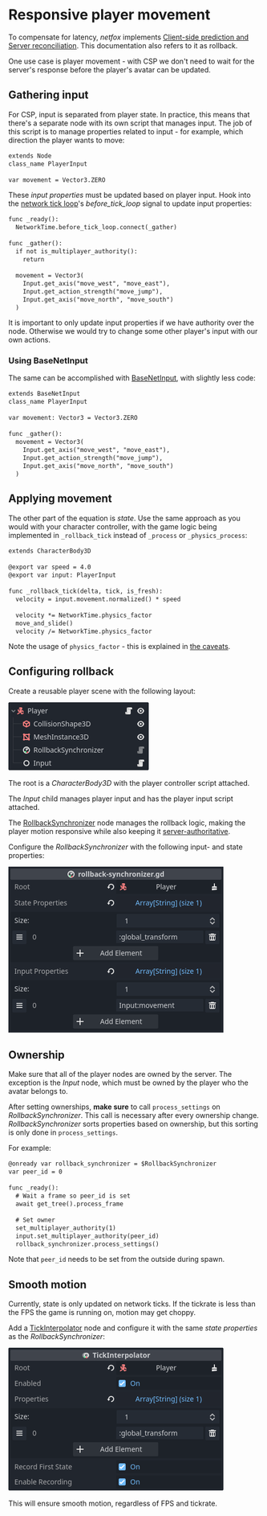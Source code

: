 # Responsive player movement

To compensate for latency, *netfox* implements [Client-side prediction and
Server reconciliation]. This documentation also refers to it as rollback.

One use case is player movement - with CSP we don't need to wait for the
server's response before the player's avatar can be updated.

## Gathering input

For CSP, input is separated from player state. In practice, this means that
there's a separate node with its own script that manages input. The job of this
script is to manage properties related to input - for example, which direction
the player wants to move:

```gdscript
extends Node
class_name PlayerInput

var movement = Vector3.ZERO
```

These *input properties* must be updated based on player input. Hook into the
[network tick loop]'s *before_tick_loop* signal to update input properties:

```gdscript
func _ready():
  NetworkTime.before_tick_loop.connect(_gather)

func _gather():
  if not is_multiplayer_authority():
    return

  movement = Vector3(
    Input.get_axis("move_west", "move_east"),
    Input.get_action_strength("move_jump"),
    Input.get_axis("move_north", "move_south")
  )
```

It is important to only update input properties if we have authority over the
node. Otherwise we would try to change some other player's input with our own
actions.

### Using BaseNetInput

The same can be accomplished with [BaseNetInput], with slightly less code:

```gdscript
extends BaseNetInput
class_name PlayerInput

var movement: Vector3 = Vector3.ZERO

func _gather():
  movement = Vector3(
    Input.get_axis("move_west", "move_east"),
    Input.get_action_strength("move_jump"),
    Input.get_axis("move_north", "move_south")
  )
```

## Applying movement

The other part of the equation is *state*. Use the same approach as you would
with your character controller, with the game logic being implemented in
`_rollback_tick` instead of `_process` or `_physics_process`:

```gdscript
extends CharacterBody3D

@export var speed = 4.0
@export var input: PlayerInput

func _rollback_tick(delta, tick, is_fresh):
  velocity = input.movement.normalized() * speed

  velocity *= NetworkTime.physics_factor
  move_and_slide()
  velocity /= NetworkTime.physics_factor
```

Note the usage of `physics_factor` - this is explained in [the caveats].

## Configuring rollback

Create a reusable player scene with the following layout:

![Node layout](../assets/tutorial-nodes.png)

The root is a *CharacterBody3D* with the player controller script attached.

The *Input* child manages player input and has the player input script
attached.

The [RollbackSynchronizer] node manages the rollback logic, making the player
motion responsive while also keeping it [server-authoritative].

Configure the *RollbackSynchronizer* with the following input- and state
properties:

![RollbackSynchronizer settings](../assets/tutorial-rollback-settings.png)

## Ownership

Make sure that all of the player nodes are owned by the server. The exception
is the *Input* node, which must be owned by the player who the avatar belongs
to.

After setting ownerships, **make sure** to call `process_settings` on
*RollbackSynchronizer*. This call is necessary after every ownership change.
*RollbackSynchronizer* sorts properties based on ownership, but this sorting is
only done in `process_settings`.

For example:

```gdscript
@onready var rollback_synchronizer = $RollbackSynchronizer
var peer_id = 0

func _ready():
  # Wait a frame so peer_id is set
  await get_tree().process_frame

  # Set owner
  set_multiplayer_authority(1)
  input.set_multiplayer_authority(peer_id)
  rollback_synchronizer.process_settings()
```

Note that `peer_id` needs to be set from the outside during spawn.

## Smooth motion

Currently, state is only updated on network ticks. If the tickrate is less than
the FPS the game is running on, motion may get choppy.

Add a [TickInterpolator] node and configure it with the same *state properties*
as the *RollbackSynchronizer*:

![TickInterpolator settings](../assets/tutorial-tick-interpolator-settings.png)

This will ensure smooth motion, regardless of FPS and tickrate.

[Client-side prediction and Server reconciliation]: https://www.gabrielgambetta.com/client-side-prediction-server-reconciliation.html
[BaseNetInput]: ../../netfox.extras/guides/base-net-input.md
[network tick loop]: ../guides/network-time.md#network-tick-loop
[RollbackSynchronizer]: ../nodes/rollback-synchronizer.md
[server-authoritative]: ../concepts/authoritative-servers.md
[the caveats]: ./rollback-caveats.md#characterbody-velocity
[TickInterpolator]: ../nodes/tick-interpolator.md
